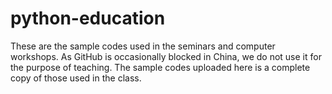 # python-education

These are the sample codes used in the seminars and computer workshops. As GitHub is occasionally blocked in China, we do not use it for the purpose of teaching. The sample codes uploaded here is a complete copy of those used in the class.
